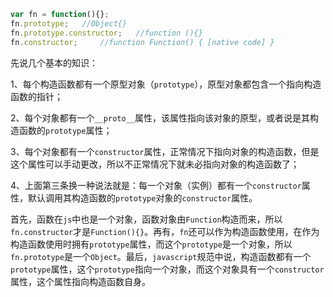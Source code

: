 ```javascript
var fn = function(){};
fn.prototype;	//Object{}
fn.prototype.constructor;	//function (){}
fn.constructor;		//function Function() { [native code] }
```



先说几个基本的知识：

​	1、每个构造函数都有一个原型对象（`prototype`），原型对象都包含一个指向构造函数的指针；

​	2、每个对象都有一个`__proto__`属性，该属性指向该对象的原型，或者说是其构造函数的`prototype`属性；

​	3、每个对象都有一个`constructor`属性，正常情况下指向对象的构造函数，但是这个属性可以手动更改，所以不正常情况下就未必指向对象的构造函数了；

​	4、上面第三条换一种说法就是：每一个对象（实例）都有一个`constructor`属性，默认调用其构造函数的`prototype`对象的`constructor`属性。

首先，函数在`js`中也是一个对象，函数对象由`Function`构造而来，所以`fn.constructor`才是`Function(){}`。再有，`fn`还可以作为构造函数使用，在作为构造函数使用时拥有`prototype`属性，而这个`prototype`是一个对象，所以`fn.prototype`是一个`Object`。最后，`javascript`规范中说，构造函数都有一个`prototype`属性，这个`prototype`指向一个对象，而这个对象具有一个`constructor`属性，这个属性指向构造函数自身。